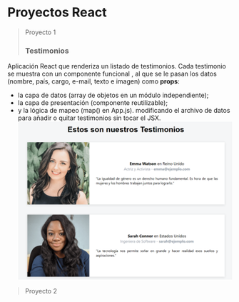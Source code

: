 # Proyectos React

> Proyecto 1
> ### Testimonios
  Aplicación React que renderiza un listado de testimonios.
  Cada testimonio se muestra con un componente funcional <Testimonio />, al que se le pasan los datos (nombre, país, cargo, e-mail, texto e imagen) como **props**:
  - la capa de datos (array de objetos en un módulo independiente);
  - la capa de presentación (componente reutilizable);
  - y la lógica de mapeo (map() en App.js).
  modificando el archivo de datos para añadir o quitar testimonios sin tocar el JSX.
  ![testimonios](testimonios/public/testimonios.PNG)

> Proyecto 2
